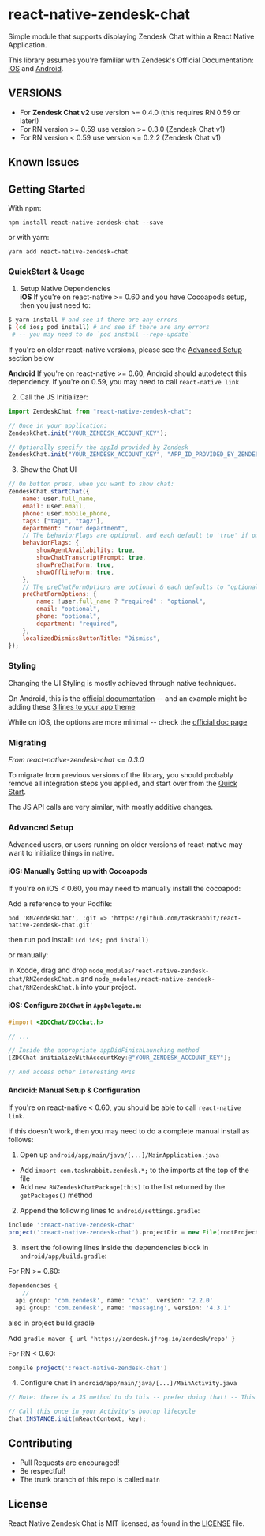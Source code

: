 # react-native-zendesk-chat

Simple module that supports displaying Zendesk Chat within a React Native Application.

This library assumes you're familiar with Zendesk's Official Documentation: [iOS](https://developer.zendesk.com/embeddables/docs/chat-sdk-v-2-for-ios/introduction) and [Android](https://developer.zendesk.com/embeddables/docs/chat-sdk-v-2-for-android/introduction).

## VERSIONS

- For **Zendesk Chat v2** use version >= 0.4.0 (this requires RN 0.59 or later!)
- For RN version >= 0.59 use version >= 0.3.0 (Zendesk Chat v1)
- For RN version < 0.59 use version <= 0.2.2 (Zendesk Chat v1)

## Known Issues

## Getting Started

With npm:

`npm install react-native-zendesk-chat --save`

or with yarn:

`yarn add react-native-zendesk-chat`

### QuickStart & Usage

1. Setup Native Dependencies<br/> **iOS** If you're on react-native >= 0.60 and you have Cocoapods setup, then you just need to:

```bash
$ yarn install # and see if there are any errors
$ (cd ios; pod install) # and see if there are any errors
 # -- you may need to do `pod install --repo-update`
```

If you're on older react-native versions, please see the [Advanced Setup](#advanced-setup) section below

**Android** If you're on react-native >= 0.60, Android should autodetect this dependency. If you're on 0.59, you may need to call `react-native link`

2. Call the JS Initializer:

```javascript
import ZendeskChat from "react-native-zendesk-chat";

// Once in your application:
ZendeskChat.init("YOUR_ZENDESK_ACCOUNT_KEY");

// Optionally specify the appId provided by Zendesk
ZendeskChat.init("YOUR_ZENDESK_ACCOUNT_KEY", "APP_ID_PROVIDED_BY_ZENDESK");
```

3. Show the Chat UI

```javascript
// On button press, when you want to show chat:
ZendeskChat.startChat({
	name: user.full_name,
	email: user.email,
	phone: user.mobile_phone,
	tags: ["tag1", "tag2"],
	department: "Your department",
	// The behaviorFlags are optional, and each default to 'true' if omitted
	behaviorFlags: {
		showAgentAvailability: true,
		showChatTranscriptPrompt: true,
		showPreChatForm: true,
		showOfflineForm: true,
	},
	// The preChatFormOptions are optional & each defaults to "optional" if omitted
	preChatFormOptions: {
		name: !user.full_name ? "required" : "optional",
		email: "optional",
		phone: "optional",
		department: "required",
	},
	localizedDismissButtonTitle: "Dismiss",
});
```

### Styling

Changing the UI Styling is mostly achieved through native techniques.

On Android, this is the [official documentation](https://developer.zendesk.com/embeddables/docs/android-unified-sdk/customize_the_look#how-theming-works) -- and an example might be adding these [3 lines to your app theme](https://github.com/zendesk/sdk_demo_app_android/blob/ae4c551f78911e983b0aac06967628f46be15e54/app/src/main/res/values/styles.xml#L5-L7)

While on iOS, the options are more minimal -- check the [official doc page](https://developer.zendesk.com/embeddables/docs/chat-sdk-v-2-for-ios/customize_the_look#styling-the-chat-screen)

### Migrating

_From react-native-zendesk-chat <= 0.3.0_

To migrate from previous versions of the library, you should probably remove all integration steps you applied, and start over from the [Quick Start](#quickstart--usage).

The JS API calls are very similar, with mostly additive changes.

### Advanced Setup

Advanced users, or users running on older versions of react-native may want to initialize things in native.

#### iOS: Manually Setting up with Cocoapods

If you're on iOS < 0.60, you may need to manually install the cocoapod:

Add a reference to your Podfile:

```Podfile
pod 'RNZendeskChat', :git => 'https://github.com/taskrabbit/react-native-zendesk-chat.git'
```

then run pod install: `(cd ios; pod install)`

or manually:

In Xcode, drag and drop `node_modules/react-native-zendesk-chat/RNZendeskChat.m` and `node_modules/react-native-zendesk-chat/RNZendeskChat.h` into your project.

#### iOS: Configure `ZDCChat` in `AppDelegate.m`:

```objective-c
#import <ZDCChat/ZDCChat.h>

// ...

// Inside the appropriate appDidFinishLaunching method
[ZDCChat initializeWithAccountKey:@"YOUR_ZENDESK_ACCOUNT_KEY"];

// And access other interesting APIs
```

#### Android: Manual Setup & Configuration

If you're on react-native < 0.60, you should be able to call `react-native link`.

If this doesn't work, then you may need to do a complete manual install as follows:

1. Open up `android/app/main/java/[...]/MainApplication.java`

- Add `import com.taskrabbit.zendesk.*;` to the imports at the top of the file
- Add `new RNZendeskChatPackage(this)` to the list returned by the `getPackages()` method

2. Append the following lines to `android/settings.gradle`:

```gradle
include ':react-native-zendesk-chat'
project(':react-native-zendesk-chat').projectDir = new File(rootProject.projectDir,	'../node_modules/react-native-zendesk-chat/android')
```

3. Insert the following lines inside the dependencies block in `android/app/build.gradle`:

For RN >= 0.60:

```gradle
dependencies {
	//
  api group: 'com.zendesk', name: 'chat', version: '2.2.0'
  api group: 'com.zendesk', name: 'messaging', version: '4.3.1'
```
also in project build.gradle 

 Add ```gradle
  maven { url 'https://zendesk.jfrog.io/zendesk/repo' }```
     
For RN < 0.60:

```gradle
compile project(':react-native-zendesk-chat')
```

4. Configure `Chat` in `android/app/main/java/[...]/MainActivity.java`

```java
// Note: there is a JS method to do this -- prefer doing that! -- This is for advanced users only.

// Call this once in your Activity's bootup lifecycle
Chat.INSTANCE.init(mReactContext, key);
```

## Contributing

- Pull Requests are encouraged!
- Be respectful!
- The trunk branch of this repo is called `main`

## License

React Native Zendesk Chat is MIT licensed, as found in the [LICENSE](https://github.com/taskrabbit/react-native-zendesk-chat/LICENSE) file.
